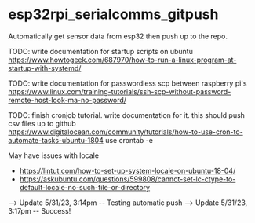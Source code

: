 # esp32rpi_serialcomms_gitpush
Automatically get sensor data from esp32 then push up to the repo.

TODO: write documentation for startup scripts on ubuntu
https://www.howtogeek.com/687970/how-to-run-a-linux-program-at-startup-with-systemd/

TODO: write documentation for passwordless scp between raspberry pi's
https://www.linux.com/training-tutorials/ssh-scp-without-password-remote-host-look-ma-no-password/

TODO: finish cronjob tutorial. write documentation for it. this should push csv files up to github
https://www.digitalocean.com/community/tutorials/how-to-use-cron-to-automate-tasks-ubuntu-1804
use crontab -e

May have issues with locale
- https://lintut.com/how-to-set-up-system-locale-on-ubuntu-18-04/
- https://askubuntu.com/questions/599808/cannot-set-lc-ctype-to-default-locale-no-such-file-or-directory

--> Update 5/31/23, 3:14pm -- Testing automatic push
--> Update 5/31/23, 3:17pm -- Success!
